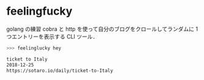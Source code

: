 # feelingfucky

golang の練習
cobra と http を使って自分のブログをクロールしてランダムに 1 つエントリーを表示する CLI ツール．

```bash
>>> feelinglucky hey

ticket to Italy
2018-12-25
https://sotaro.io/daily/ticket-to-Italy
```
